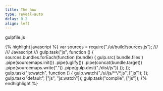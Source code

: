 ```yaml
---
title: The how
type: reveal-auto
delay: 0.2
align: left
---
```


gulpfile.js

{% highlight javascript %}
var sources = require("./ui/build/sources.js");
///
/// Javascript
///
gulp.task("js", function () {
    sources.bundles.forEach(function (bundle) {
        gulp.src(
            bundle.files
        )
        .pipe(sourcemaps.init())
        .pipe(uglify())
        .pipe(concat(bundle.target))
        .pipe(sourcemaps.write("."))
        .pipe(gulp.dest("./dist/js"))
    });
});
gulp.task("js:watch", function () {
    gulp.watch("./ui/js/**/*.js", ["js"]);
});
gulp.task("default", ["js", "js:watch"]);
gulp.task("compile", ["js"]);
{% endhighlight %}
